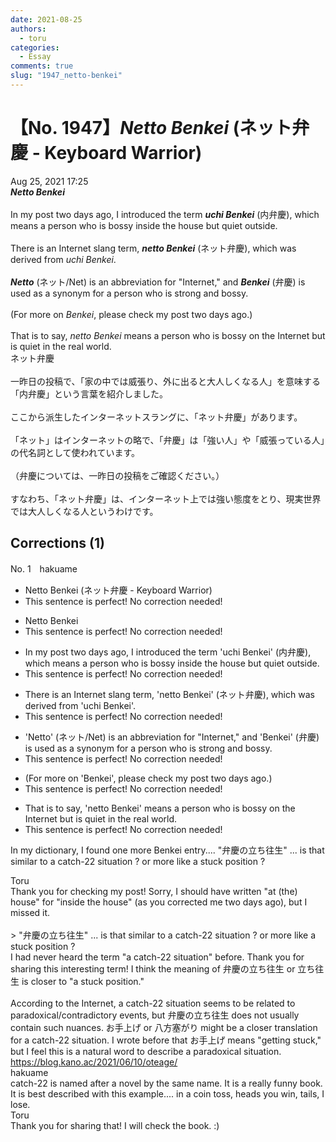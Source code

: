 ```yaml
---
date: 2021-08-25
authors:
  - toru
categories:
  - Essay
comments: true
slug: "1947_netto-benkei"
---
```


# 【No. 1947】<strong><em>Netto Benkei</strong></em> (ネット弁慶 - Keyboard Warrior)
<div class="date">Aug 25, 2021 17:25</div>
<div id="post"><div id="body_show_ori">
<strong><em>Netto Benkei</strong></em><br/><br/>In my post two days ago, I introduced the term <strong><em>uchi Benkei</em></strong> (内弁慶), which means a person who is bossy inside the house but quiet outside.<br/><br/>There is an Internet slang term, <strong><em>netto Benkei</em></strong> (ネット弁慶), which was derived from <em>uchi Benkei</em>.<br/><br/><strong><em>Netto</em></strong> (ネット/Net) is an abbreviation for "Internet," and <strong><em>Benkei</em></strong> (弁慶) is used as a synonym for a person who is strong and bossy.<br/><br/>(For more on <em>Benkei</em>, please check my post two days ago.)<br/><br/>That is to say, <em>netto Benkei</em> means a person who is bossy on the Internet but is quiet in the real world.
</div></div>

<!-- more -->

<div id="post_ja"><div id="body_show_mo">
ネット弁慶<br/><br/>一昨日の投稿で、「家の中では威張り、外に出ると大人しくなる人」を意味する「内弁慶」という言葉を紹介しました。<br/><br/>ここから派生したインターネットスラングに、「ネット弁慶」があります。<br/><br/>「ネット」はインターネットの略で、「弁慶」は「強い人」や「威張っている人」の代名詞として使われています。<br/><br/>（弁慶については、一昨日の投稿をご確認ください。）<br/><br/>すなわち、「ネット弁慶」は、インターネット上では強い態度をとり、現実世界では大人しくなる人というわけです。
</div></div>

## Corrections (1)
<div id="block"><div class="first_name"> No. 1　<span class="just_name">hakuame</span></div><div id="block2">
<ul class="correction_field">
<li class="incorrect">Netto Benkei (ネット弁慶 - Keyboard Warrior)</li>
<li class="corrected perfect">This sentence is perfect! No correction needed!</li>
</ul>
<ul class="correction_field">
<li class="incorrect">Netto Benkei</li>
<li class="corrected perfect">This sentence is perfect! No correction needed!</li>
</ul>
<ul class="correction_field">
<li class="incorrect">In my post two days ago, I introduced the term 'uchi Benkei' (内弁慶), which means a person who is bossy inside the house but quiet outside.</li>
<li class="corrected perfect">This sentence is perfect! No correction needed!</li>
</ul>
<ul class="correction_field">
<li class="incorrect">There is an Internet slang term, 'netto Benkei' (ネット弁慶), which was derived from 'uchi Benkei'.</li>
<li class="corrected perfect">This sentence is perfect! No correction needed!</li>
</ul>
<ul class="correction_field">
<li class="incorrect">'Netto' (ネット/Net) is an abbreviation for "Internet," and 'Benkei' (弁慶) is used as a synonym for a person who is strong and bossy.</li>
<li class="corrected perfect">This sentence is perfect! No correction needed!</li>
</ul>
<ul class="correction_field">
<li class="incorrect">(For more on 'Benkei', please check my post two days ago.)</li>
<li class="corrected perfect">This sentence is perfect! No correction needed!</li>
</ul>
<ul class="correction_field">
<li class="incorrect">That is to say, 'netto Benkei' means a person who is bossy on the Internet but is quiet in the real world.</li>
<li class="corrected perfect">This sentence is perfect! No correction needed!</li>
</ul>
<p class="comment_small">
 In my dictionary, I found one more Benkei entry.... "弁慶の立ち往生"  ... is that similar to a catch-22 situation ?  or more like a stuck position ?
</p>

</div><div class="name"><span class="just_name">Toru</span><br>
Thank you for checking my post! Sorry, I should have written "at (the) house" for "inside the house" (as you corrected me two days ago), but I missed it.<br/><br/>&gt; "弁慶の立ち往生" ... is that similar to a catch-22 situation ? or more like a stuck position ?<br/>I had never heard the term "a catch-22 situation" before. Thank you for sharing this interesting term! I think the meaning of 弁慶の立ち往生 or 立ち往生 is closer to "a stuck position." <br/><br/>According to the Internet, a catch-22 situation seems to be related to paradoxical/contradictory events, but 弁慶の立ち往生 does not usually contain such nuances. お手上げ or 八方塞がり might be a closer translation for a catch-22 situation. I wrote before that お手上げ means "getting stuck," but I feel this is a natural word to describe a paradoxical situation.<br/><a href="https://blog.kano.ac/2021/06/10/oteage/" target="_blank">https://blog.kano.ac/2021/06/10/oteage/</a>
</div>
<div class="name"><span class="just_name">hakuame</span><br>
catch-22 is named after a novel by the same name. It is a really funny book.  It is best described with this example.... in a coin toss, heads you win, tails, I lose. 
</div>
<div class="name"><span class="just_name">Toru</span><br>
Thank you for sharing that! I will check the book. :)
</div>
</div>
